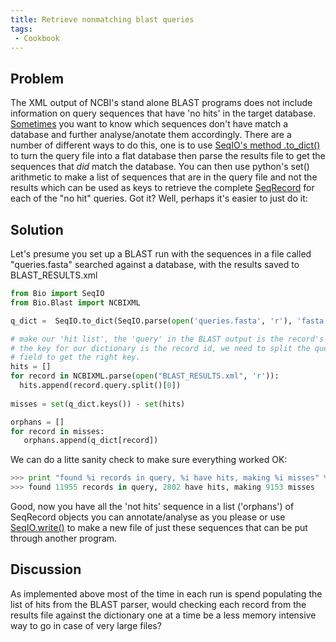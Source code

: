 ```yaml
---
title: Retrieve nonmatching blast queries
tags:
 - Cookbook
---
```


Problem
-------

The XML output of NCBI's stand alone BLAST programs does not include
information on query sequences that have 'no hits' in the target
database. [Sometimes](http://bugzilla.open-bio.org/show_bug.cgi?id=2821)
you want to know which sequences don't have match a database and further
analyse/anotate them accordingly. There are a number of different ways
to do this, one is to use [SeqIO's method .to\_dict()](SeqIO "wikilink")
to turn the query file into a flat database then parse the results file
to get the sequences that *did* match the database. You can then use
python's set() arithmetic to make a list of sequences that are in the
query file and not the results which can be used as keys to retrieve the
complete [SeqRecord](SeqRecord "wikilink") for each of the "no hit"
queries. Got it? Well, perhaps it's easier to just do it:

Solution
--------

Let's presume you set up a BLAST run with the sequences in a file called
"queries.fasta" searched against a database, with the results saved to
BLAST\_RESULTS.xml

``` python
from Bio import SeqIO
from Bio.Blast import NCBIXML

q_dict =  SeqIO.to_dict(SeqIO.parse(open('queries.fasta', 'r'), 'fasta'))

# make our 'hit list', the 'query' in the BLAST output is the record's ''description'' while
# the key for our dictionary is the record id, we need to split the query and get the first
# field to get the right key. 
hits = []
for record in NCBIXML.parse(open("BLAST_RESULTS.xml", 'r')):
  hits.append(record.query.split()[0])
 
misses = set(q_dict.keys()) - set(hits)

orphans = []
for record in misses:
   orphans.append(q_dict[record])
```

We can do a litte sanity check to make sure everything worked OK:

``` python
>>> print "found %i records in query, %i have hits, making %i misses" % (len(q_dict.keys()), len(hits), len(misses))
>>> found 11955 records in query, 2802 have hits, making 9153 misses
```

Good, now you have all the 'not hits' sequence in a list ('orphans') of
SeqRecord objects you can annotate/analyse as you please or use [
SeqIO.write()](SeqIO "wikilink") to make a new file of just these
sequences that can be put through another program.

Discussion
----------

As implemented above most of the time in each run is spend populating
the list of hits from the BLAST parser, would checking each record from
the results file against the dictionary one at a time be a less memory
intensive way to go in case of very large files?
